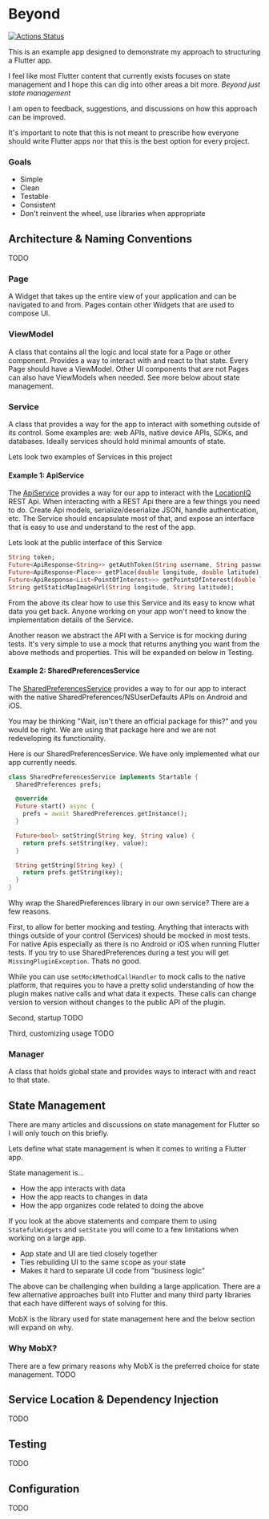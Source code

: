 # Beyond
[![Actions Status](https://github.com/MisterJimson/beyond/workflows/Test/badge.svg)](https://github.com/MisterJimson/beyond/actions)

This is an example app designed to demonstrate my approach to structuring a Flutter app.

I feel like most Flutter content that currently exists focuses on state management and I hope this can dig into other areas a bit more. _Beyond just state management_

I am open to feedback, suggestions, and discussions on how this approach can be improved.

It's important to note that this is not meant to prescribe how everyone should write Flutter apps nor that this is the best option for every project.

### Goals
- Simple
- Clean
- Testable
- Consistent
- Don't reinvent the wheel, use libraries when appropriate

## Architecture & Naming Conventions
TODO
### Page
A Widget that takes up the entire view of your application and can be navigated to and from. Pages contain other Widgets that are used to compose UI.
### ViewModel
A class that contains all the logic and local state for a Page or other component. Provides a way to interact with and react to that state. Every Page should have a ViewModel. Other UI components that are not Pages can also have ViewModels when needed. See more below about state management.
### Service
A class that provides a way for the app to interact with something outside of its control. Some examples are: web APIs, native device APIs, SDKs, and databases. Ideally services should hold minimal amounts of state.

Lets look two examples of Services in this project
#### Example 1: ApiService
The [ApiService](https://github.com/MisterJimson/beyond/blob/master/lib/service/api_service.dart) provides a way for our app to interact with the [LocationIQ](https://locationiq.com/) REST Api. When interacting with a REST Api there are a few things you need to do. Create Api models, serialize/deserialize JSON, handle authentication, etc. The Service should encapsulate most of that, and expose an interface that is easy to use and understand to the rest of the app.

Lets look at the public interface of this Service
```dart
String token;
Future<ApiResponse<String>> getAuthToken(String username, String password);
Future<ApiResponse<Place>> getPlace(double longitude, double latitude);
Future<ApiResponse<List<PointOfInterest>>> getPointsOfInterest(double longitude, double latitude, String type, {int radius = 500});
String getStaticMapImageUrl(String longitude, String latitude);
```
From the above its clear how to use this Service and its easy to know what data you get back. Anyone working on your app won't need to know the implementation details of the Service. 

Another reason we abstract the API with a Service is for mocking during tests. It's very simple to use a mock that returns anything you want from the above methods and properties. This will be expanded on below in Testing.
#### Example 2: SharedPreferencesService
The [SharedPreferencesService](https://github.com/MisterJimson/beyond/blob/master/lib/service/shared_preferences_service.dart) provides a way to for our app to interact with the native SharedPreferences/NSUserDefaults APIs on Android and iOS.

You may be thinking "Wait, isn't there an official package for this?" and you would be right. We are using that package here and we are not redeveloping its functionality.

Here is our SharedPreferencesService. We have only implemented what our app currently needs.
```dart
class SharedPreferencesService implements Startable {
  SharedPreferences prefs;

  @override
  Future start() async {
    prefs = await SharedPreferences.getInstance();
  }

  Future<bool> setString(String key, String value) {
    return prefs.setString(key, value);
  }

  String getString(String key) {
    return prefs.getString(key);
  }
}
```
Why wrap the SharedPreferences library in our own service? There are a few reasons.

First, to allow for better mocking and testing. Anything that interacts with things outside of your control (Services) should be mocked in most tests. For native Apis especially as there is no Android or iOS when running Flutter tests. If you try to use SharedPreferences during a test you will get `MissingPluginException`. Thats no good. 

While you can use `setMockMethodCallHandler` to mock calls to the native platform, that requires you to have a pretty solid understanding of how the plugin makes native calls and what data it expects. These calls can change version to version without changes to the public API of the plugin.

Second, startup TODO

Third, customizing usage TODO
### Manager
A class that holds global state and provides ways to interact with and react to that state.
## State Management
There are many articles and discussions on state management for Flutter so I will only touch on this briefly.

Lets define what state management is when it comes to writing a Flutter app.

State management is...
- How the app interacts with data
- How the app reacts to changes in data
- How the app organizes code related to doing the above

If you look at the above statements and compare them to using `StatefulWidgets` and `setState` you will come to a few limitations when working on a large app.
- App state and UI are tied closely together 
- Ties rebuilding UI to the same scope as your state
- Makes it hard to separate UI code from "business logic"

The above can be challenging when building a large application. There are a few alternative approaches built into Flutter and many third party libraries that each have different ways of solving for this.

MobX is the library used for state management here and the below section will expand on why.
### Why MobX?
There are a few primary reasons why MobX is the preferred choice for state management.
TODO
## Service Location & Dependency Injection
TODO
## Testing
TODO
## Configuration
TODO